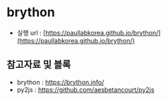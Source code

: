 # brython
* 실행 url : [https://paullabkorea.github.io/brython/](https://paullabkorea.github.io/brython/)

## 참고자료 및 블록
* brython : https://brython.info/
* py2js : https://github.com/aesbetancourt/py2js
